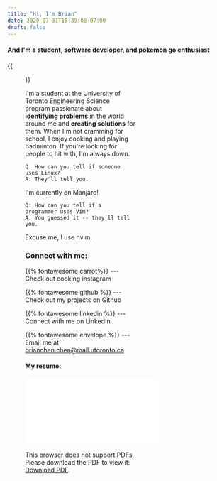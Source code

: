 ```yaml
---
title: "Hi, I'm Brian"
date: 2020-07-31T15:39:08-07:00
draft: false
---
```



####  And I'm a student, software developer, and pokemon go enthusiast

{{<figure src="profile-picture.jpg" position="center" style="width:250px" alt="Yup, that's me" caption="Let's put a face to the name" >}}

I'm a student at the University of Toronto Engineering Science program passionate about **identifying  problems** in the world around me and **creating solutions** for them. 
When I'm not cramming for school, I enjoy cooking and playing badminton. If you're looking for people to hit with, I'm always down.

```
Q: How can you tell if someone uses Linux?
A: They'll tell you.
```
I'm currently on Manjaro!

```
Q: How can you tell if a programmer uses Vim?
A: You guessed it -- they'll tell you.
```
Excuse me, I use nvim.


###  Connect with me:

<a target = "_blank" style="text-decoration: none; vertical-align: middle;" href="https://instagram.com/brianschicken">{{% fontawesome carrot%}} --- Check out cooking instagram</a>

<a target = "_blank" style="text-decoration: none; vertical-align: middle;" href="https://github.com/ihasdapie">{{% fontawesome github %}} --- Check out my projects on Github</a>

<a target = "_blank" style="text-decoration: none; vertical-align: middle;" href="https://linkedin.com/in/brianchen28914">{{% fontawesome linkedin %}} --- Connect with me on LinkedIn</a>

<a target = "_blank" style="text-decoration: none; vertical-align: middle;" href="mailto:brianchen.chen@mail.utoronto.ca">{{% fontawesome envelope %}} --- Email me at brianchen.chen@mail.utoronto.ca</a>



#### My resume:


<object data="brianChenResume.pdf" type="application/pdf" width="700px" height="700px">
    <embed src="brianChenResume.pdf">
        <p>This browser does not support PDFs. Please download the PDF to view it: <a href="brianChenResume.pdf">Download PDF</a>.</p>
    </embed>
</object>



